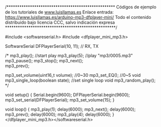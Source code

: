 /***************************************************
Códigos de ejemplo de los tutoriales de www.luisllamas.es
Enlace entrada: https://www.luisllamas.es/arduino-mp3-dfplayer-mini/
Todo el contenido distribuido bajo licencia CCC, salvo indicación expresa
****************************************************/

#include <softwareserial.h>
#include <dfplayer_mini_mp3.h>

SoftwareSerial DFPlayerSerial(10, 11); // RX, TX

/*
mp3_play();		//start play
mp3_play(5);	//play "mp3/0005.mp3"
mp3_pause();
mp3_stop();
mp3_next();		
mp3_prev();

mp3_set_volume(uint16_t volume);	//0~30
mp3_set_EQ();	//0~5
void mp3_single_loop(boolean state);	//set single loop
void mp3_random_play();
*/

void setup()
{
	Serial.begin(9600);
	DFPlayerSerial.begin(9600);
	mp3_set_serial(DFPlayerSerial);
	mp3_set_volume(15);
}

void loop()
{
	mp3_play(1);
	delay(6000);
	mp3_next();
	delay(6000);
	mp3_prev();
	delay(6000);
	mp3_play(4);
	delay(6000);
}
</dfplayer_mini_mp3.h></softwareserial.h>